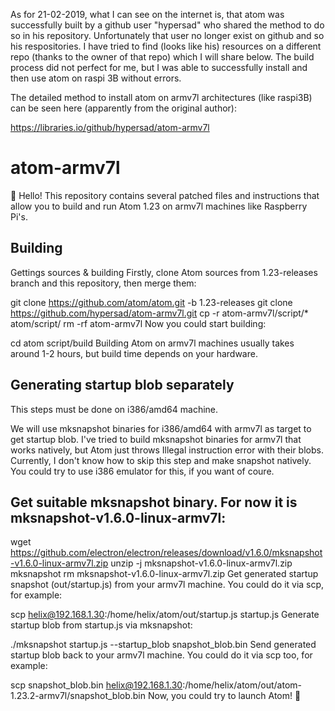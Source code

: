As for 21-02-2019, what I can see on the internet is, that atom was successfully built by a github user "hypersad" who shared the method to do so in his repository. Unfortunately that user no longer exist on github and so his respositories. I have tried to find (looks like his) resources on a different repo (thanks to the owner of that repo) which I will share below. The build process did not perfect for me, but I was able to successfully install and then use atom on raspi 3B without errors.

The detailed method to install atom on armv7l architectures (like raspi3B) can be seen here (apparently from the original author):

https://libraries.io/github/hypersad/atom-armv7l

# atom-armv7l
👋 Hello! This repository contains several patched files and instructions that allow you to build and run Atom 1.23 on armv7l machines like Raspberry Pi's.

## Building
Gettings sources & building
Firstly, clone Atom sources from 1.23-releases branch and this repository, then merge them:

git clone https://github.com/atom/atom.git -b 1.23-releases
git clone https://github.com/hypersad/atom-armv7l.git
cp -r atom-armv7l/script/* atom/script/
rm -rf atom-armv7l
Now you could start building:

cd atom
script/build
Building Atom on armv7l machines usually takes around 1-2 hours, but build time depends on your hardware.

## Generating startup blob separately
This steps must be done on i386/amd64 machine.

We will use mksnapshot binaries for i386/amd64 with armv7l as target to get startup blob. I've tried to build mksnapshot binaries for armv7l that works natively, but Atom just throws Illegal instruction error with their blobs. Currently, I don't know how to skip this step and make snapshot natively. You could try to use i386 emulator for this, if you want of coure.

## Get suitable mksnapshot binary. For now it is mksnapshot-v1.6.0-linux-armv7l:

wget https://github.com/electron/electron/releases/download/v1.6.0/mksnapshot-v1.6.0-linux-armv7l.zip
unzip -j mksnapshot-v1.6.0-linux-armv7l.zip mksnapshot
rm mksnapshot-v1.6.0-linux-armv7l.zip
Get generated startup snapshot (out/startup.js) from your armv7l machine. You could do it via scp, for example:

scp helix@192.168.1.30:/home/helix/atom/out/startup.js startup.js
Generate startup blob from startup.js via mksnapshot:

./mksnapshot startup.js --startup_blob snapshot_blob.bin
Send generated startup blob back to your armv7l machine. You could do it via scp too, for example:

scp snapshot_blob.bin helix@192.168.1.30:/home/helix/atom/out/atom-1.23.2-armv7l/snapshot_blob.bin
Now, you could try to launch Atom! 🎉
